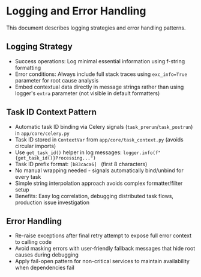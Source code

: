 # Logging and Error Handling

This document describes logging strategies and error handling patterns.

## Logging Strategy

- Success operations: Log minimal essential information using f-string formatting
- Error conditions: Always include full stack traces using `exc_info=True` parameter for root cause analysis
- Embed contextual data directly in message strings rather than using logger's `extra` parameter (not visible in default formatters)

## Task ID Context Pattern

- Automatic task ID binding via Celery signals (`task_prerun`/`task_postrun`) in `app/core/celery.py`
- Task ID stored in `ContextVar` from `app/core/task_context.py` (avoids circular imports)
- Use `get_task_id()` helper in log messages: `logger.info(f"{get_task_id()}Processing...")`
- Task ID prefix format: `[b83caca6] ` (first 8 characters)
- No manual wrapping needed - signals automatically bind/unbind for every task
- Simple string interpolation approach avoids complex formatter/filter setup
- Benefits: Easy log correlation, debugging distributed task flows, production issue investigation

## Error Handling

- Re-raise exceptions after final retry attempt to expose full error context to calling code
- Avoid masking errors with user-friendly fallback messages that hide root causes during debugging
- Apply fail-open pattern for non-critical services to maintain availability when dependencies fail

